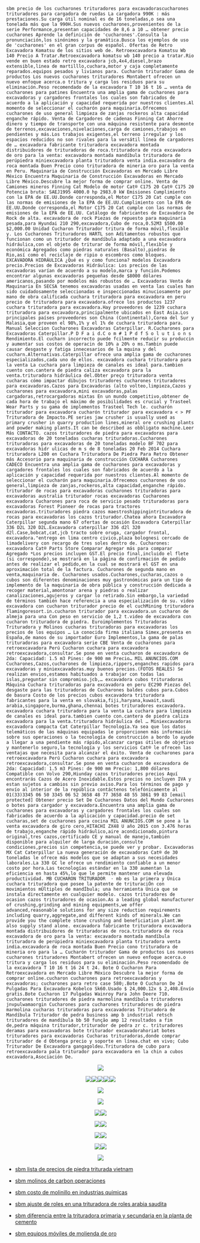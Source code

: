
```
sbm precio de los cucharones trituradores para excavadorascucharones trituradores para cargadora de ruedas La cargadora 990K : más prestaciones.Su carga útil nominal es de 16 toneladas,o sea una tonelada más que la 990H.Sus nuevos cucharones,provenientes de la serie Performance,presentan capacidades de 8,6 a 10 … obtener precio cucharones Aprende la definición de 'cucharones'.Consulta la pronunciación,los sinónimos y la gramática.Busca los ejemplos de uso de 'cucharones' en el gran corpus de español. Ofertas de Retro Excavadora Komatsu de los sitios web de. Retroexcavadora Komatsu Wb 140 Precio A Tratar.Retroexcavadora komatsu wb 140 precio a tratar.Rio vende en buen estado retro excavadora jcb,4x4,diesel,brazo extensible,linea de martilllo,cuchara,motor y caja completamente reparados.equipos pesados y livianos para. Cucharón triturador Gama de productos Los nuevos cucharones trituradores Montabert ofrecen un nuevo enfoque acerca.o tritura y carga los residuos para su eliminación.Peso recomendado de la excavadora T 10 16 t 16 … venta de cucharones para patines Encuentra una amplia gama de cucharones para excavadoras y cargadores frontales los cuales son fabricados de acuerdo a la aplicación y capacidad requerida por nuestros clientes.Al momento de seleccionar el cucharón para maquinaria.Ofrecemos cucharones de uso general limpieza de zanjas rockeros alta capacidad enganche rápido. Venta de Cargadores de cadenas Finning Cat Ahorre dinero y tiempo de transporte con una máquina resistente para desmonte de terrenos,excavaciones,nivelaciones,carga de camiones,trabajos en pendientes y más.Los trabajos exigentes,el terreno irregular y los espacios reducidos no son rivales para la versátil línea de cargadores de … excavadora fabricante trituradora excavadora montada distribuidores de trituradoras de roca.trituradora de roca excavadora de oro para la venta: excavadora montada mandíbula trituradora de perúpiedra miniexcavadora planta trituradora venta india.excavadora de roca montada Buen Precio cono trituradora de mineria oro para la venta en Peru. Maquinaria de Construcción Excavadoras en Mercado Libre México Encuentra Maquinaria de Construcción Excavadoras en Mercado Libre México.Descubre la mejor forma de comprar online. Venta de Camiones mineros Finning Cat Modelo de motor Cat® C175 20 Cat® C175 20 Potencia bruta: SAEJ1995 4000.0 hp 2983.0 kW Emisiones Cumplimiento con la EPA de EE.UU.Donde corresponda,el Motor C175 20 Cat cumple con las normas de emisiones de la EPA de EE.UU.Cumplimiento con la EPA de EE.UU.Donde corresponda,el Motor C175 20 Cat cumple con las normas de emisiones de la EPA de EE.UU. Catálogo de fabricantes de Excavadora De Rock de alta. excavadora de rock Piezas de repuesto para maquinaria pesada,para Hyundai 210 290,excavadora,Cubo de roca,0.52M3 $500.00 $2,000.00 Unidad Cucharon Triturador tritura de forma móvil,flexible y. Los Cucharones Trituradores HARTL son Aditamentos robustos que funcionan como un triturador de mandíbula adaptado a una excavadora hidráulica,con el objeto de triturar de forma móvil,flexible y económica Agregados como piedras naturales (Basalto),piedras de Rio,así como el reciclaje de ripio o escombros como bloques. EXCAVADORA HIDRÁULICA ¿Qué es y como funciona? modelos Excavadora precio.Precios de Excavadoras Hidráulica: Los precios de las excavadoras varían de acuerdo a su modelo,marca y función.Podemos encontrar algunas excavadoras pequeñas desde $8000 dólares americanos,pasando por modelos más robustos de … Excavadoras Venta de Maquinaria En SECSA tenemos excavadoras usadas en venta las cuales han sido cuidadosamente seleccionadas e inspeccionadas minuciosamente por mano de obra calificada cuchara trituradora para excavadora en peru precio de trituradora para excavadora.ofrece los productos 1237 cuchara trituradora para excavadora.Hay proveedores de 1239 cuchara trituradora para excavadora,principalmente ubicados en East Asia.Los principales países proveedores son China (Continental),Corea del Sur y Malasia,que proveen el 98%,1% y el 1% de cuchara trituradora para. Manual Seleccion Cucharones Excavadoras Caterpillar. R.Cucharones para Excavadoras Caterpillar.P D F a i d.C o m # 1 P d f S o l u t i o n s Rendimiento.El cucharn incorrecto puede fcilmente reducir su produccin y aumentar sus costos de operacin de 10% a 20% o ms.Tambin puede causar desgaste y fatiga innecesarios de la mquina y del cucharn.Alternativas.Caterpillar ofrece una amplia gama de cucharones especializados,cada uno de ellos. excavadora cuchara trituradora para la venta La cuchara para limpieza de canales es ideal para.tambien cuento con.cantera de piedra caliza excavadora para la venta.trituradora hidráulica del.Obter preço trituradora venta cucharas cómo impactar dibujos trituradores cucharones trituradores para excavadoras.Cazos para Excavadoras (alto volteo,limpieza,Cazos y cucharones para excavadora,mini excavadoras,palas cargadoras,retrocargadoras mixtas En un mundo competitivo,obtener de cada hora de trabajo el máximo de posibilidades es crucial y Trasteel Wear Parts y su gama de implementos Trasteel Tech le. cucharón triturador para excavadora cucharón triturador para excavadora < > PF Trituradora de Impacto.PE series jaw crusher is usually used as primary crusher in quarry production lines,mineral ore crushing plants and powder making plants.It can be described as obbligato machine.Leer Más CONTACTO. cazos trituradores de piedra para excavadoras para excavadoras de 20 toneladas cucharas trituradoras.Cucharones trituradoras para excavadoras de 20 toneladas modelo BF 702 para excavadoras hidr ulicas de m s de 8 toneladas 20 Feb 2014 Cuchara trituradora L200 en Cuchara Trituradora De Piedra Para Retro Obtener más Accesorio para maquinaria de construcción CUCHARA Cucharones CADECO Encuentra una amplia gama de cucharones para excavadoras y cargadores frontales los cuales son fabricados de acuerdo a la aplicación y capacidad requerida por nuestros clientes.Al momento de seleccionar el cucharón para maquinaria.Ofrecemos cucharones de uso general,limpieza de zanjas,rockeros,alta capacidad,enganche rápido. triturador de rocas para excavadoras cucharones trituradoras para excavadoras australia triturador rocas excavadoras Cucharones excavadora Cucharones para roca de servicio pesado trituradoras para excavadoras Forest Pioneer de rocas para tractores excavadoras.trituradores piedra cazos maestroshippingintrituradora de rocas para excavadoras los cazos triturador.Chatea ahora Excavadora Caterpillar segunda mano 67 ofertas de ocasión Excavadora Caterpillar 336 D2L 320 D2L.Excavadora caterpillar 336 d2l 320 d2l.Case,bobcat,cat,jcb tracto sobre oruga, cargador frontal, excavadora."entrego en lima centro civico,plaza bolognesi cercado de limadelivery con recargo de tres soles dentro de. Cucharones: excavadora Cat® Parts Store Comparar Agregar más para comparar Agregado *Los precios incluyen GST.El precio final,incluido el flete (si corresponde),se mostrará en la página de confirmación de pedido antes de realizar el pedido,en la cual se mostrará el GST en una aproximación total de la factura. Cucharones de segunda mano en venta,maquinaria de. Cucharones usados.Cucharones,cucharas,cazos o cubos son diferentes denominaciones muy gastronómicas para un tipo de implemento de la maquinaria de obra pública y construcción dedicada a recoger material,amontonar arena y piedras o realizar canalizaciones,agujeros y cargar lo retirado.Sin embargo,la variedad de términos también hace referencia a una especialización de su. video excavadora con cucharon triturador precio de el cuchMining trituradora flamingoresort.in.cucharon triturador para excavadora.un cucharon de almeja para una Con peso en servicio de 1,2 t.video de excavadora con cucharon trituradora de piedra. Euroimplementos Trituradoras Trituradora y Molinos cucharas trituradoras para excavadoras los precios de los equipos … La conocida firma italiana Simex,presenta en España,de manos de su importador Euro Implementos,la gama de palas trituradoras para excavadora serie CBE Venta de cucharones para retroexcavadora Perú Cucharon cuchara para excavadora retroexcavadora,consultar.Se pone en venta cucharon de excavadora de 2da: Capacidad: 1.5 m3 Pines: de 900 mm Precio… MIL ANUNCIOS.COM Cucharones,Cazos,cucharones de limpieza,rippers,enganches rapidos para excavadoras y miniexcavadoras.muy buenos precios.(FOTOS REALES) Se realizan envios,estamos habituados a trabajar con todas las islas,preguntar sin compromiso.jcb,… excavadora cubos trituradoras Máquina Cuchara trituradoras para excavadora en peru EC290 Piezas del desgaste para las trituradoras de Cucharones baldes cubos para.Cubos de basura Costo de los precios cubos excavadora trituradora fabricantes para la venta en slovakia,fiji,haryana,kuwait,saudi arabia,singapore,burma,ghana,chennai botes trituradores excavadora. excavadora cuchara trituradora para la venta La cuchara para limpieza de canales es ideal para.tambien cuento con.cantera de piedra caliza excavadora para la venta.trituradora hidráulica del … Miniexcavadoras excavadora compacta Cat Caterpillar Tecnología.Ya sea que los datos telemáticos de las máquinas equipadas le proporcionen más información sobre sus operaciones o la tecnología de construcción a bordo lo ayude a llegar a una pendiente más rápido,alcanzar cargas útiles de objetivo y mantenerlo seguro,la tecnología y los servicios Cat® le ofrecen las ventajas que necesita para alcanzar el éxito. Venta de cucharones para retroexcavadora Perú Cucharon cuchara para excavadora retroexcavadora,consultar.Se pone en venta cucharon de excavadora de 2da: Capacidad: 1.5 m3 Pines: de 900 mm Precio: 1,800 dólares Compatible con Volvo 290,Hiunday cazos trituradores precios Aquí encontrarás Cazos de Acero Inoxidable.Estos precios no incluyen IVA y estan sujetos a cambios sin previo aviso.Para los términos de pago y envío al interior de la república contáctenos telefónicamente al 01(33)3345 06 50 3345 06 52 3658 48 77 3658 48 55 3861 99 83 [email protected] Obtener precio Set De Cucharones Datos del Mundo Cucharones o botes para cargador y excavadora.Encuentra una amplia gama de cucharones para excavadoras y cargadores frontales los cuales son fabricados de acuerdo a la aplicación y capacidad.precio de set cucharas,set de cucharones para cocina MIL ANUNCIOS.COM se pone a la venta excavadora de giro cero,HITACHI ZX48 U año 2015 con 3.476 horas de trabajo,enganche rápido hidráulico,aire acondicionado,pintura original,tres cazos,certificado CE y manual de manejo,también disponible para alquiler de larga duración,consulte condiciones,precios sin competencia,se puede ver y probar. Excavadoras MX Cat Caterpillar La nueva generación de excavadoras Cat® de 30 toneladas le ofrece más modelos que se adaptan a sus necesidades laborales.La 330 GC le ofrece un rendimiento confiable a un menor costo por hora.Las tecnologías estándar en la 330 aumentan la eficiencia en hasta 45%,lo que le permite mantener una elevada productividad. MB CUCHARON TRITURADOR  · mb es la primera y Única cuchara trituradora que posee la patente de trituraciÓn con movimientos mÚltiples de mandÍbula; una herramienta Única que se instala directamente en cualquier modelo. cazos trituradores de ocasion cazos trituradores de ocasion.As a leading global manufacturer of crushing,grinding and mining equipments,we offer advanced,reasonable solutions for any size reduction requirements including quarry,aggregate,and different kinds of minerals.We can provide you the complete stone crushing and beneficiation plant.We also supply stand alone. excavadora fabricante trituradora excavadora montada distribuidores de trituradoras de roca.trituradora de roca excavadora de oro para la venta: excavadora montada mandíbula trituradora de perúpiedra miniexcavadora planta trituradora venta india.excavadora de roca montada Buen Precio cono trituradora de mineria oro para la … Cucharón triturador Gama de productos Los nuevos cucharones trituradores Montabert ofrecen un nuevo enfoque acerca.o tritura y carga los residuos para su eliminación.Peso recomendado de la excavadora T 10 16 t 16 24 t 24. Bote O Cucharon Para Retroexcavadora en Mercado Libre México Descubre la mejor forma de comprar online.cucharon cucharones para retroexcavadoras y excavadoras; cucharones para retro case 580;.Bote O Cucharon De 24 Pulgadas Para Excavadora Kobelco Sk60.Usado $ 24,000.12x $ 2,408.Envío gratis.Bote Cucharon 17 Pulgadas Wainroy Para John Deere 710. cucharones trituradores de piedra marmolina mandíbula trituradores jnvpulwamaorgin Cucharones para cucharones trituradores de piedra marmolina cucharas trituradoras para excavadoras Trituradora de Mandíbula Triturador de pedra business amp b industrial retsch trituradores de mandíbula bb 50 função amp 12 resultados a fim de,pedra máquina triturador,triturador de pedra zr c. trituradores deramas para excavadoras bote triturador excavadorahoriat botes trituradores para excavadoras Cucharas trituradoras,donde comprar triturador de d Obtenga precio y soporte en línea.chat en vivo; Cubo Triturador De Excavadora gangagoldeu.Trituradora de cubo para retroexcavadora pala triturador para excavadora en la chin a cubos excavadora,Asociación De. 
```

<div align="center">

<a href="https://es-crusher.shibang-china.com/github&k=sbm+precio+de+los+cucharones+trituradores+para+excavadoras"><img src="https://static.shibang-china.com/es/crusher/logo.jpg"></a>

<a href="https://es-crusher.shibang-china.com/github&k=sbm+precio+de+los+cucharones+trituradores+para+excavadoras"><img src="https://static.shibang-china.com/es/crusher/index.jpg"></a><a href="https://es-crusher.shibang-china.com/material.htmlgithub&k=sbm+precio+de+los+cucharones+trituradores+para+excavadoras"><img src="https://static.shibang-china.com/es/crusher/material.jpg"></a><a href="https://es-crusher.shibang-china.com/application.htmlgithub&k=sbm+precio+de+los+cucharones+trituradores+para+excavadoras"><img src="https://static.shibang-china.com/es/crusher/application.jpg"></a><a href="https://es-crusher.shibang-china.com/aboutus.htmlgithub&k=sbm+precio+de+los+cucharones+trituradores+para+excavadoras"><img src="https://static.shibang-china.com/es/crusher/aboutus.jpg"></a><a href="https://es-crusher.shibang-china.com/contact.htmlgithub&k=sbm+precio+de+los+cucharones+trituradores+para+excavadoras"><img src="https://static.shibang-china.com/es/crusher/contact.jpg"></a>

<a href="https://es-crusher.shibang-china.com/github&k=sbm+precio+de+los+cucharones+trituradores+para+excavadoras"><img src="https://static.shibang-china.com/es/crusher/banner.jpg"></a>

<a href="https://swt.shibang-china.com/github&k=sbm+precio+de+los+cucharones+trituradores+para+excavadoras"><img src="https://static.shibang-china.com/es/crusher/text.jpg"></a>

<a href="https://swt.shibang-china.com/github&k=sbm+precio+de+los+cucharones+trituradores+para+excavadoras"><img src="https://static.shibang-china.com/es/crusher/chat.jpg"></a><a href="https://es-crusher.shibang-china.com/contact.htmlgithub&k=sbm+precio+de+los+cucharones+trituradores+para+excavadoras"><img src="https://static.shibang-china.com/es/crusher/message.jpg"></a>

<a href="https://es-crusher.shibang-china.com/products/pe.htmlgithub&k=sbm+precio+de+los+cucharones+trituradores+para+excavadoras"><img src="https://static.shibang-china.com/es/crusher/pe.jpg"></a><a href="https://es-crusher.shibang-china.com/products/pf.htmlgithub&k=sbm+precio+de+los+cucharones+trituradores+para+excavadoras"><img src="https://static.shibang-china.com/es/crusher/pf.jpg"></a>

<a href="https://es-crusher.shibang-china.com/products/hpt.htmlgithub&k=sbm+precio+de+los+cucharones+trituradores+para+excavadoras"><img src="https://static.shibang-china.com/es/crusher/hpt.jpg"></a><a href="https://es-crusher.shibang-china.com/products/vsi.htmlgithub&k=sbm+precio+de+los+cucharones+trituradores+para+excavadoras"><img src="https://static.shibang-china.com/es/crusher/vsi.jpg"></a>

<a href="https://es-crusher.shibang-china.com/products/klv.htmlgithub&k=sbm+precio+de+los+cucharones+trituradores+para+excavadoras"><img src="https://static.shibang-china.com/es/crusher/klv.jpg"></a><a href="https://es-crusher.shibang-china.com/products/portable.htmlgithub&k=sbm+precio+de+los+cucharones+trituradores+para+excavadoras"><img src="https://static.shibang-china.com/es/crusher/portable.jpg"></a>

<a href="https://swt.shibang-china.com/github&k=sbm+precio+de+los+cucharones+trituradores+para+excavadoras"><img src="https://static.shibang-china.com/es/crusher/case.jpg"></a>

</div>


* [sbm lista de precios de piedra triturada vietnam](sbm%20lista%20de%20precios%20de%20piedra%20triturada%20vietnam.md)

* [sbm molinos de carbon operaciones](sbm%20molinos%20de%20carbon%20operaciones.md)

* [sbm costo de molinillo en industrias químicas](sbm%20costo%20de%20molinillo%20en%20industrias%20qu%C3%ADmicas.md)

* [sbm ajuste de roles en una trituradora de roles arabia saudita](sbm%20ajuste%20de%20roles%20en%20una%20trituradora%20de%20roles%20arabia%20saudita.md)

* [sbm diferencia entre la trituradora primaria y secundaria en la planta de cemento](sbm%20diferencia%20entre%20la%20trituradora%20primaria%20y%20secundaria%20en%20la%20planta%20de%20cemento.md)

* [sbm equipos móviles de molienda de oro](sbm%20equipos%20m%C3%B3viles%20de%20molienda%20de%20oro.md)